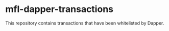 # mfl-dapper-transactions
This repository contains transactions that have been whitelisted by Dapper.
